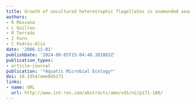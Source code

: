 ```yaml
---
title: Growth of uncultured heterotrophic flagellates in unamended seawater incubations
authors:
- R Massana
- L Guillou
- R Terrado
- I Forn
- C Pedrós-Alió
date: '2006-11-01'
publishDate: '2024-08-05T15:04:48.381883Z'
publication_types:
- article-journal
publication: '*Aquatic Microbial Ecology*'
doi: 10.3354/ame045171
links:
- name: URL
  url: http://www.int-res.com/abstracts/ame/v45/n2/p171-180/
---
```

